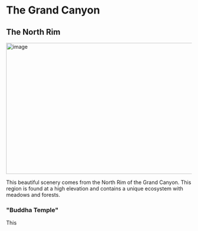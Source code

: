 <DOCTYPE html>
<html>
  <h1> The Grand Canyon </h1>
  <h2> The North Rim </h2>
  <img width="1024" height="357" alt="image" src="https://github.com/user-attachments/assets/e37682da-b38c-4846-abfb-4e0b76e3b357" />
  <p> This beautiful scenery comes from the North Rim of the Grand Canyon. This region is found at a high elevation and contains a unique ecosystem with meadows and forests. </p>
<h3> "Buddha Temple" </h3>
  <p1> This </p1>

























</html>
